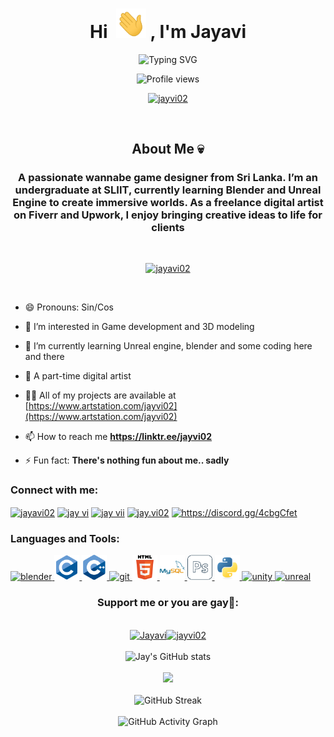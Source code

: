 <h1 align="center">Hi &nbsp;<a href="https://avipatilweb.ml/"><img src="https://github.com/jayvi02/jayvi02/blob/main/icon/wave.gif" width="48"></a> , I'm Jayavi</h1>

<p align="center">
<img src="https://readme-typing-svg.herokuapp.com?font=Fira+Code&duration=3000&color=9400D3&center=true&vCenter=true&width=435&lines=Gamer;Digital+Artist;3D-Modeler;Editor;" alt="Typing SVG" />

</p>

<p align="center">
  <img src="https://komarev.com/ghpvc/?username=jayvi02&color=blueviolet&style=flat-square&label=Profile+Views" alt="Profile views" width="200" height="35">
</p>

<p align="center"> <a href="https://github.com/ryo-ma/github-profile-trophy"><img src="https://github-profile-trophy.vercel.app/?username=jayvi02&theme=highcontrast" alt="jayvi02" /></a> </p>

<br><h2 align="center">About Me 💀</h2>
<h3 align="center">A passionate wannabe game designer from Sri Lanka. I’m an undergraduate at SLIIT, currently learning Blender and Unreal Engine to create immersive worlds. As a freelance digital artist on Fiverr and Upwork, I enjoy bringing creative ideas to life for clients</h3><br>

<p align="center"> <a href="https://twitter.com/jayavi02" target="blank"><img src="https://img.shields.io/twitter/follow/jayavi02?logo=twitter&style=for-the-badge&color=yellow" alt="jayavi02" /></a> </p><br>

- 😄 Pronouns: Sin/Cos

- 👀 I’m interested in Game development and 3D modeling

- 🌱 I’m currently learning Unreal engine, blender and some coding here and there

- 🎨 A part-time digital artist

- 👨‍💻 All of my projects are available at [https://www.artstation.com/jayvi02](https://www.artstation.com/jayvi02)

- 📫 How to reach me **https://linktr.ee/jayvi02**

- ⚡ Fun fact: **There's nothing fun about me.. sadly**

<h3 align="left">Connect with me:</h3>
<p align="left">
<a href="https://twitter.com/jayavi02" target="blank"><img align="center" src="https://raw.githubusercontent.com/rahuldkjain/github-profile-readme-generator/master/src/images/icons/Social/twitter.svg" alt="jayavi02" height="30" width="40" /></a>
<a href="https://linkedin.com/in/jay vi" target="blank"><img align="center" src="https://raw.githubusercontent.com/rahuldkjain/github-profile-readme-generator/master/src/images/icons/Social/linked-in-alt.svg" alt="jay vi" height="30" width="40" /></a>
<a href="https://fb.com/jay vii" target="blank"><img align="center" src="https://raw.githubusercontent.com/rahuldkjain/github-profile-readme-generator/master/src/images/icons/Social/facebook.svg" alt="jay vii" height="30" width="40" /></a>
<a href="https://instagram.com/jay.vi02" target="blank"><img align="center" src="https://raw.githubusercontent.com/rahuldkjain/github-profile-readme-generator/master/src/images/icons/Social/instagram.svg" alt="jay.vi02" height="30" width="40" /></a>
<a href="https://discord.gg/https://discord.gg/4cbgCfet" target="blank"><img align="center" src="https://raw.githubusercontent.com/rahuldkjain/github-profile-readme-generator/master/src/images/icons/Social/discord.svg" alt="https://discord.gg/4cbgCfet" height="30" width="40" /></a>
</p>

<h3 align="left">Languages and Tools:</h3>
<p align="left"> <a href="https://www.blender.org/" target="_blank" rel="noreferrer"> <img src="https://download.blender.org/branding/community/blender_community_badge_white.svg" alt="blender" width="40" height="40"/> </a> <a href="https://www.cprogramming.com/" target="_blank" rel="noreferrer"> <img src="https://raw.githubusercontent.com/devicons/devicon/master/icons/c/c-original.svg" alt="c" width="40" height="40"/> </a> <a href="https://www.w3schools.com/cpp/" target="_blank" rel="noreferrer"> <img src="https://raw.githubusercontent.com/devicons/devicon/master/icons/cplusplus/cplusplus-original.svg" alt="cplusplus" width="40" height="40"/> </a> <a href="https://git-scm.com/" target="_blank" rel="noreferrer"> <img src="https://www.vectorlogo.zone/logos/git-scm/git-scm-icon.svg" alt="git" width="40" height="40"/> </a> <a href="https://www.w3.org/html/" target="_blank" rel="noreferrer"> <img src="https://raw.githubusercontent.com/devicons/devicon/master/icons/html5/html5-original-wordmark.svg" alt="html5" width="40" height="40"/> </a> <a href="https://www.mysql.com/" target="_blank" rel="noreferrer"> <img src="https://raw.githubusercontent.com/devicons/devicon/master/icons/mysql/mysql-original-wordmark.svg" alt="mysql" width="40" height="40"/> </a> <a href="https://www.photoshop.com/en" target="_blank" rel="noreferrer"> <img src="https://raw.githubusercontent.com/devicons/devicon/master/icons/photoshop/photoshop-line.svg" alt="photoshop" width="40" height="40"/> </a> <a href="https://www.python.org" target="_blank" rel="noreferrer"> <img src="https://raw.githubusercontent.com/devicons/devicon/master/icons/python/python-original.svg" alt="python" width="40" height="40"/> </a> <a href="https://unity.com/" target="_blank" rel="noreferrer"> <img src="https://www.vectorlogo.zone/logos/unity3d/unity3d-icon.svg" alt="unity" width="40" height="40"/> </a> <a href="https://unrealengine.com/" target="_blank" rel="noreferrer"> <img src="https://raw.githubusercontent.com/kenangundogan/fontisto/036b7eca71aab1bef8e6a0518f7329f13ed62f6b/icons/svg/brand/unreal-engine.svg" alt="unreal" width="40" height="40"/> </a> </p>

<h3 align="center"><b>Support me or you are gay🫵:</b></h3><br>
<div align="center"><div style="display: flex; justify-content: center; align-items: center;">
  <a href="https://www.buymeacoffee.com/jayavi" style="margin-right;">
    <img src="https://cdn.buymeacoffee.com/buttons/v2/default-yellow.png" height="50" width="210" alt="Jayavi" />
  </a><div></div>
  <a href="https://ko-fi.com/jayvi02">
    <img src="https://cdn.ko-fi.com/cdn/kofi3.png?v=3" height="50" width="210" alt="jayvi02" />
  </a>
</div>



<br>
<div align="center">
<img src="https://github-readme-stats.vercel.app/api?username=jayvi02&hide_border=true&border_radius=15&show_icons=true&theme=highcontrast" alt="Jay's GitHub stats">
  <br><br>
<img src="https://github-profile-summary-cards.vercel.app/api/cards/profile-details?username=jayvi02&theme=highcontrast&hide_border=true">
  <br><br>
<div align="center">
  <img src="https://streak-stats.demolab.com/?user=jayvi02&theme=highcontrast&hide_border=true" alt="GitHub Streak" />
  <br><br>
   <img src="https://github-readme-activity-graph.vercel.app/graph?username=jayvi02&custom_title=Jay's%20GitHub%20Activity%20Graph&hide_border=true&border_radius=15&bg_color=000000&color=FFD700&line=1E90FF&point=1E90FF&area_color=000000&title_color=FFD700&area=true&" alt="GitHub Activity Graph" />
<br>





